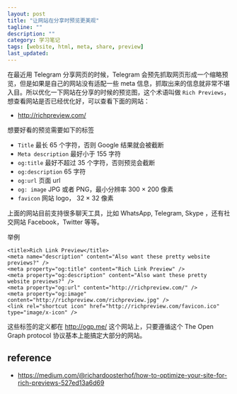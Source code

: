 ```yaml
---
layout: post
title: "让网站在分享时预览更美观"
tagline: ""
description: ""
category: 学习笔记
tags: [website, html, meta, share, preview]
last_updated:
---
```


在最近用 Telegram 分享网页的时候，Telegram 会预先抓取网页形成一个缩略预览，但是如果是自己的网站没有适配一些 meta 信息，抓取出来的信息就非常不堪入目。所以优化一下网站在分享的时候的预览图，这个术语叫做 `Rich Previews`，想查看网站是否已经优化好，可以查看下面的网站：

- <http://richpreview.com/>

想要好看的预览需要如下的标签

- `Title` 最长 65 个字符，否则 Google 结果就会被截断
- `Meta description` 最好小于 155 字符
- `og:title` 最好不超过 35 个字符，否则预览会截断
- `og:description` 65 字符
- `og:url` 页面 url
- `og: image` JPG 或者 PNG，最小分辨率 300 × 200 像素
- `favicon` 网站 logo， 32 × 32 像素

上面的网站目前支持很多聊天工具，比如 WhatsApp, Telegram, Skype ，还有社交网站 Facebook，Twitter 等等。

举例

    <title>Rich Link Preview</title>
    <meta name="description" content="Also want these pretty website previews?" />
    <meta property="og:title" content="Rich Link Preview" />
    <meta property="og:description" content="Also want these pretty website previews?" />
    <meta property="og:url" content="http://richpreview.com/" />
    <meta property="og:image" content="http://richpreview.com/richpreview.jpg" />
    <link rel="shortcut icon" href="http://richpreview.com/favicon.ico" type="image/x-icon" />

这些标签的定义都在 <http://ogp.me/> 这个网站上，只要遵循这个 The Open Graph protocol 协议基本上能搞定大部分的网站。

## reference

- <https://medium.com/@richardoosterhof/how-to-optimize-your-site-for-rich-previews-527ed13a6d69>
